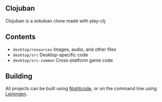 ## Clojuban

Clojuban is a sokoban clone made with play-clj.

## Contents

* `desktop/resources` Images, audio, and other files
* `desktop/src` Desktop-specific code
* `desktop/src-common` Cross-platform game code

## Building

All projects can be built using [Nightcode](https://nightcode.info/), or on the command line using [Leiningen](https://github.com/technomancy/leiningen).
